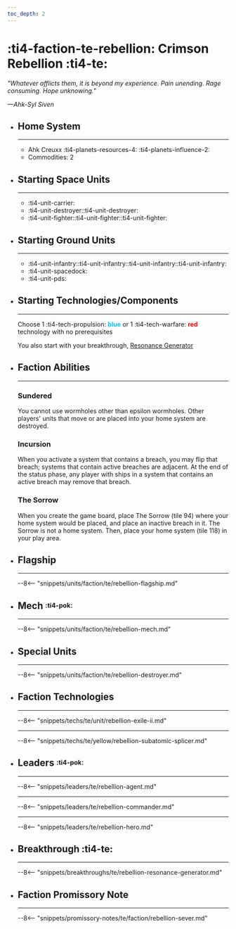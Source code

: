 ```yaml
---
toc_depth: 2
---
```


# :ti4-faction-te-rebellion: Crimson Rebellion :ti4-te:

_"Whatever afflicts them, it is beyond my experience.
Pain unending.
Rage consuming.
Hope unknowing."_

_—Ahk-Syl Siven_

<div class="grid cards" markdown>

-   ## __Home System__

    ---

    * Ahk Creuxx :ti4-planets-resources-4: :ti4-planets-influence-2:
    * Commodities: 2

</div>

<div class="grid cards" markdown>

-   ## __Starting Space Units__

    ---

    * :ti4-unit-carrier:
    * :ti4-unit-destroyer::ti4-unit-destroyer:
    * :ti4-unit-fighter::ti4-unit-fighter::ti4-unit-fighter:

-   ## __Starting Ground Units__

    ---

    * :ti4-unit-infantry::ti4-unit-infantry::ti4-unit-infantry::ti4-unit-infantry:
    * :ti4-unit-spacedock:
    * :ti4-unit-pds:

-   ## __Starting Technologies/Components__

    ---
    Choose 1 :ti4-tech-propulsion: <span style="color:DeepSkyBlue">**blue**</span> or 1 :ti4-tech-warfare: <span style="color:red">**red**</span> technology with no prerequisites

    You also start with your breakthrough, [Resonance Generator](rebellion.md#breakthrough)

-   ## __Faction Abilities__

    ---
    ### **Sundered**
    
    You cannot use wormholes other than epsilon wormholes.
    Other players' units that move or are placed into your home system are destroyed.

    ### **Incursion**
    
    When you activate a system that contains a breach, you may flip that breach; systems that contain active breaches are adjacent.
    At the end of the status phase, any player with ships in a system that contains an active breach may remove that breach.

    ### **The Sorrow**
    
    When you create the game board, place The Sorrow (tile 94) where your home system would be placed, and place an inactive breach in it. 
    The Sorrow is not a home system. 
    Then, place your home system (tile 118) in your play area.

-   ## __Flagship__

    ---
    --8<-- "snippets/units/faction/te/rebellion-flagship.md"

-   ## __Mech__ <sup><sub>:ti4-pok:</sub></sup>

    ---
    --8<-- "snippets/units/faction/te/rebellion-mech.md"

-   ## __Special Units__

    ---
    --8<-- "snippets/units/faction/te/rebellion-destroyer.md"

</div>

<div class="grid cards" markdown>

-   ## __Faction Technologies__

    ---

    --8<-- "snippets/techs/te/unit/rebellion-exile-ii.md"

    ---

    --8<-- "snippets/techs/te/yellow/rebellion-subatomic-splicer.md"

-   ## __Leaders__ <sup><sub>:ti4-pok:</sub></sup>

    ---
    
    --8<-- "snippets/leaders/te/rebellion-agent.md"

    ---

    --8<-- "snippets/leaders/te/rebellion-commander.md"

    ---

    --8<-- "snippets/leaders/te/rebellion-hero.md"

- ## __Breakthrough__ :ti4-te:

    ---
    --8<-- "snippets/breakthroughs/te/rebellion-resonance-generator.md"

-   ## __Faction Promissory Note__

    ---
    --8<-- "snippets/promissory-notes/te/faction/rebellion-sever.md"

</div>